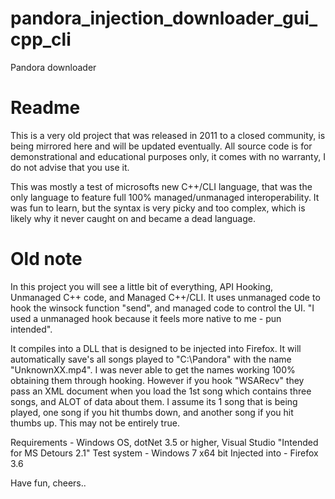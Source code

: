# pandora_injection_downloader_gui_cpp_cli
Pandora downloader
 
# Readme
This is a very old project that was released in 2011 to a closed community, is being mirrored here and will be updated eventually. All source code is for demonstrational and educational purposes only, it comes with no warranty, I do not advise that you use it.

This was mostly a test of microsofts new C++/CLI language, that was the only language to feature full 100% managed/unmanaged interoperability. It was fun to learn, but the syntax is very picky and too complex, which is likely why it never caught on and became a dead language.

# Old note
In this project you will see a little bit of everything, API Hooking, Unmanaged C++ code, and Managed C++/CLI. It uses unmanaged code to hook the winsock function "send", and managed code to control the UI. "I used a unmanaged hook because it feels more native to me - pun intended". 

It compiles into a DLL that is designed to be injected into Firefox. It will automatically save's all songs played to "C:\Pandora" with the name "UnknownXX.mp4". I was never able to get the names working 100% obtaining them through hooking. However if you hook "WSARecv" they pass an XML document when you load the 1st song which contains three songs, and ALOT of data about them. I assume its 1 song that is being played, one song if you hit thumbs down, and another song if you hit thumbs up. This may not be entirely true. 



Requirements - Windows OS, dotNet 3.5 or higher, Visual Studio "Intended for MS Detours 2.1" 
Test system - Windows 7 x64 bit 
Injected into - Firefox 3.6 

Have fun, cheers..
